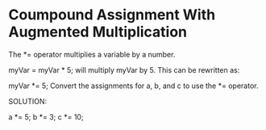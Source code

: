 # Coumpound Assignment With Augmented Multiplication

The *= operator multiplies a variable by a number.

myVar = myVar * 5;
will multiply myVar by 5. This can be rewritten as:

myVar *= 5;
Convert the assignments for a, b, and c to use the *= operator.


SOLUTION:

a *= 5;
b *= 3;
c *= 10;